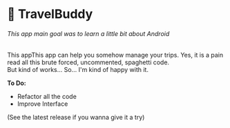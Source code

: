 # :station: TravelBuddy
###### This app main goal was to learn a little bit about Android

This appThis app can help you somehow manage your trips.
Yes, it is a pain read all this brute forced, uncommented, spaghetti code.  
But kind of works... So... I'm kind of happy with it.

**To Do:**
+ Refactor all the code
+ Improve Interface

(See the latest release if you wanna give it a try)
